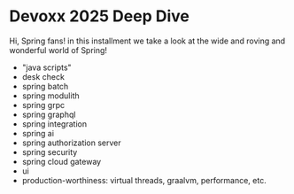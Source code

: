 # Devoxx 2025 Deep Dive 

Hi, Spring fans! in this installment we take a look at the wide and roving and wonderful world of Spring! 

* "java scripts"
* desk check 
* spring batch 
* spring modulith 
* spring grpc
* spring graphql 
* spring integration 
* spring ai 
* spring authorization server
* spring security 
* spring cloud gateway 
* ui
* production-worthiness: virtual threads, graalvm, performance, etc.